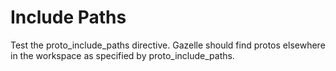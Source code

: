 # Include Paths

Test the proto_include_paths directive. Gazelle should find protos elsewhere in the workspace as specified by proto_include_paths.
